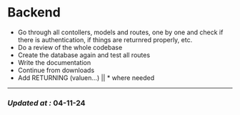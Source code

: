 # Backend

- Go through all contollers, models and routes, one by one and check if there is authentication, if things are returnred properly, etc.
- Do a review of the whole codebase
- Create the database again and test all routes
- Write the documentation
- Continue from downloads
- Add RETURNING (valuen...) || \* where needed

---

### **_Updated at :_** 04-11-24
